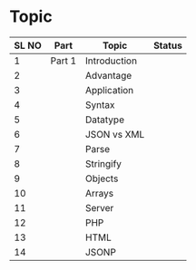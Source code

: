 # Topic

| SL NO | Part   | Topic        | Status |
| ----- | ------ | ------------ | ------ |
| 1     | Part 1 | Introduction |        |
| 2     |        | Advantage    |        |
| 3     |        | Application  |        |
| 4     |        | Syntax       |        |
| 5     |        | Datatype     |        |
| 6     |        | JSON vs XML  |        |
| 7     |        | Parse        |        |
| 8     |        | Stringify    |        |
| 9     |        | Objects      |        |
| 10    |        | Arrays       |        |
| 11    |        | Server       |        |
| 12    |        | PHP          |        |
| 13    |        | HTML         |        |
| 14    |        | JSONP        |        |
